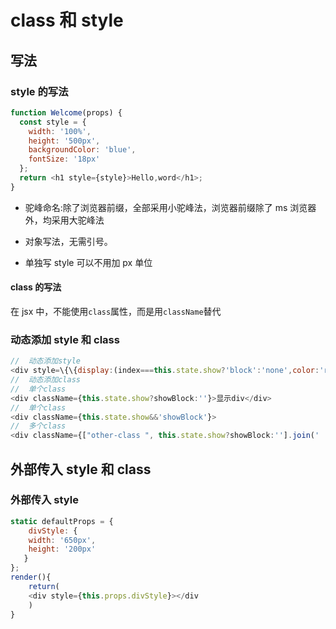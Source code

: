 # class 和 style

## 写法

### style 的写法

```js
function Welcome(props) {
  const style = {
    width: '100%',
    height: '500px',
    backgroundColor: 'blue',
    fontSize: '18px'
  };
  return <h1 style={style}>Hello,word</h1>;
}
```

- 驼峰命名:除了浏览器前缀，全部采用小驼峰法，浏览器前缀除了 ms 浏览器外，均采用大驼峰法

- 对象写法，无需引号。

- 单独写 style 可以不用加 px 单位

#### class 的写法

在 jsx 中，不能使用`class`属性，而是用`className`替代

### 动态添加 style 和 class

```js
//  动态添加style
<div style=\{\{display:(index===this.state.show?'block':'none',color:'red')\}\}>显示div</div>
//  动态添加class
//  单个class
<div className={this.state.show?showBlock:''}>显示div</div>
//  单个class
<div className={this.state.show&&'showBlock'}>
//  多个class
<div className={["other-class ", this.state.show?showBlock:''].join(' ')}>显示div</div>
```

## 外部传入 style 和 class

### 外部传入 style

```js
static defaultProps = {
    divStyle: {
    width: '650px',
    height: '200px'
   }
};
render(){
    return(
    <div style={this.props.divStyle}></div
    )
}
```
